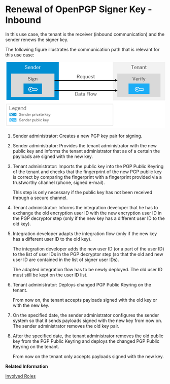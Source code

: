 <!-- loiodb96a4cb780b4a3f8e65fdf17d75fa6e -->

# Renewal of OpenPGP Signer Key - Inbound

In this use case, the tenant is the receiver \(inbound communication\) and the sender renews the signer key.

The following figure illustrates the communication path that is relevant for this use case:

![](images/Renewal_PGP_Signer_Inbound_001b002.png)

1.  Sender administrator: Creates a new PGP key pair for signing.
2.  Sender administrator: Provides the tenant administrator with the new public key and informs the tenant administrator that as of a certain the payloads are signed with the new key.
3.  Tenant administrator: Imports the public key into the PGP Public Keyring of the tenant and checks that the fingerprint of the new PGP public key is correct by comparing the fingerprint with a fingerprint provided via a trustworthy channel \(phone, signed e-mail\).

    This step is only necessary if the public key has not been received through a secure channel.

4.  Tenant administrator: Informs the integration developer that he has to exchange the old encryption user ID with the new encryption user ID in the PGP decryptor step \(only if the new key has a different user ID to the old key\).
5.  Integration developer adapts the integration flow \(only if the new key has a different user ID to the old key\).

    The integration developer adds the new user ID \(or a part of the user ID\) to the list of user IDs in the PGP decryptor step \(so that the old and new user ID are contained in the list of signer user IDs\).

    The adapted integration flow has to be newly deployed. The old user ID must still be kept on the user ID list.

6.  Tenant administrator: Deploys changed PGP Public Keyring on the tenant.

    From now on, the tenant accepts payloads signed with the old key or with the new key.

7.  On the specified date, the sender administrator configures the sender system so that it sends payloads signed with the new key from now on. The sender administrator removes the old key pair.
8.  After the specified date, the tenant administrator removes the old public key from the PGP Public Keyring and deploys the changed PGP Public Keyring on the tenant.

    From now on the tenant only accepts payloads signed with the new key.


**Related Information**  


[Involved Roles](involved-roles-3968091.md "The security artifact renewal process requires that different persons perform a sequence of steps in a coordinated way on each side of the communication. The exact sequence depends on the kind of security material which is renewed and on the use case.")

